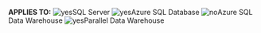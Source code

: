 <Token>**APPLIES TO:** ![yes](media/yes.png)SQL Server ![yes](media/yes.png)Azure SQL Database ![no](media/no.png)Azure SQL Data Warehouse ![yes](media/yes.png)Parallel Data Warehouse </Token>
